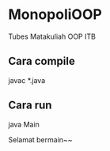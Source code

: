 # MonopoliOOP
Tubes Matakuliah OOP ITB

## Cara compile
javac *.java

## Cara run
java Main

Selamat bermain~~